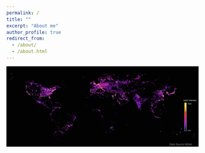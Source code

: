 ```yaml
---
permalink: /
title: ""
excerpt: "About me"
author_profile: true
redirect_from: 
  - /about/
  - /about.html
---
```


![Screenshot](/images/Urban3.jpg)
